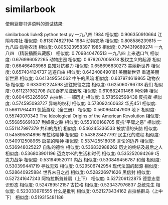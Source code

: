 # similarbook

使用豆瓣书评语料的测试结果:

similarbook liuke$ python test.py  一九八四
1984 相似度: 0.906350910664
江阴与南社 相似度: 0.813074827194
1984 动物农场 相似度: 0.808586239815
一九八四·动物农场 相似度: 0.805323958397
1985 相似度: 0.794319689274
一九八四 （精装插图典藏版） 相似度: 0.709840476513
一九八四 上来透口气 相似度: 0.676996052265
动物庄园 相似度: 0.676207005978
极权主义的起源 相似度: 0.66466408968
良知对抗暴力 相似度: 0.658696830273
美丽新世界 相似度: 0.657404124737
逃避自由 相似度: 0.642408490181
美丽新世界 重返美丽新世界 相似度: 0.641349554062
中午的黑暗 相似度: 0.637974619865
动物农场 相似度: 0.633092224598
通往奴役之路 相似度: 0.625060796738
我们 相似度: 0.611231982708
向加泰罗尼亚致敬 相似度: 0.610882401466
阿伦特 相似度: 0.604453265667
古拉格：一部历史 相似度: 0.578592598438
反抗者 相似度: 0.574595093727
异端的权利 相似度: 0.573092460632
华氏451 相似度: 0.56611764431
饥饿游戏（全三册） 相似度: 0.560964047909
地下 相似度: 0.55740070343
The Ideological Origins of the American Revolution 相似度: 0.556856691837
到奴役之路 相似度: 0.553100168705
反抗“平庸之恶” 相似度: 0.551147997379
共和的危机 相似度: 0.546245336533
被禁锢的头脑 相似度: 0.545895814896
布拉格精神 相似度: 0.543828427792
民主化的进程 相似度: 0.540912508965
启蒙的精神 相似度: 0.537425518036
言论的边界 相似度: 0.536948025227
自私的德性 相似度: 0.536832988262
历史的终结及最后之人 相似度: 0.536803901196
迈克尔·K的生活和时代 相似度: 0.535252094269
巧克力战争 相似度: 0.531949520111
内战 相似度: 0.530849456787
和谐 相似度: 0.530399441719
寻找无双 相似度: 0.529506742954
现代法国的起源 相似度: 0.528640925884
世界末日之战 相似度: 0.528226971626
黑信封 相似度: 0.527241647243
阿特拉斯耸耸肩（上下） 相似度: 0.527206122875
德意志意识形态 相似度: 0.524789512157
古拉格 相似度: 0.523437976837
总统先生 相似度: 0.523033976555
什么是批判 相似度: 0.521273434162
古拉格群岛（上中下） 相似度: 0.519315481186
